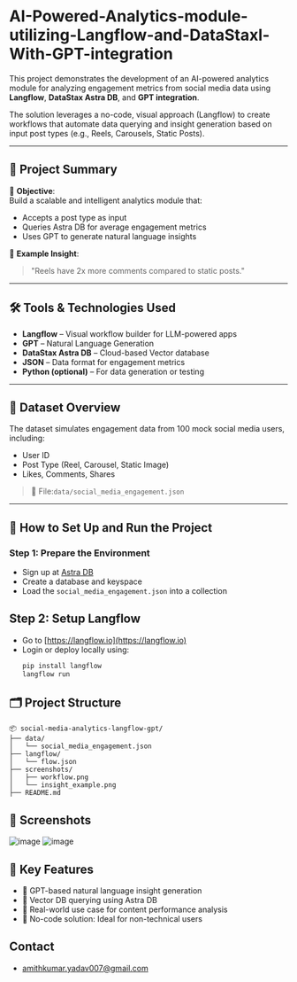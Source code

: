 # AI-Powered-Analytics-module-utilizing-Langflow-and-DataStaxl-With-GPT-integration

This project demonstrates the development of an AI-powered analytics module for analyzing engagement metrics from social media data using **Langflow**, **DataStax Astra DB**, and **GPT integration**.

The solution leverages a no-code, visual approach (Langflow) to create workflows that automate data querying and insight generation based on input post types (e.g., Reels, Carousels, Static Posts).

---

## 🧠 Project Summary

📌 **Objective**:  
Build a scalable and intelligent analytics module that:
- Accepts a post type as input
- Queries Astra DB for average engagement metrics
- Uses GPT to generate natural language insights

📌 **Example Insight**:  
> "Reels have 2x more comments compared to static posts."

---

## 🛠️ Tools & Technologies Used

- **Langflow** – Visual workflow builder for LLM-powered apps  
- **GPT** – Natural Language Generation  
- **DataStax Astra DB** – Cloud-based Vector database  
- **JSON** – Data format for engagement metrics  
- **Python (optional)** – For data generation or testing

---

## 🧾 Dataset Overview

The dataset simulates engagement data from 100 mock social media users, including:
- User ID
- Post Type (Reel, Carousel, Static Image)
- Likes, Comments, Shares

> 📁 File:`data/social_media_engagement.json`

---

## 🔧 How to Set Up and Run the Project

### Step 1: Prepare the Environment
- Sign up at [Astra DB](https://www.datastax.com/astra)
- Create a database and keyspace
- Load the `social_media_engagement.json` into a          collection

## Step 2: Setup Langflow
- Go to [https://langflow.io](https://langflow.io)
- Login or deploy locally using:
  ```bash
  pip install langflow
  langflow run

## 🗂️ Project Structure
```
📦 social-media-analytics-langflow-gpt/
├── data/
│   └── social_media_engagement.json
├── langflow/
│   └── flow.json
├── screenshots/
│   ├── workflow.png
│   └── insight_example.png
├── README.md
```

## 📸 Screenshots
![image](https://github.com/user-attachments/assets/85576306-a7d1-4416-9c57-4e339673ab6a)
![image](https://github.com/user-attachments/assets/ce3acb12-5e87-40d4-96ad-d6a45116518c)

## 📌 Key Features

- 🧠 GPT-based natural language insight generation
- 🔗 Vector DB querying using Astra DB
- 🎯 Real-world use case for content performance analysis
- 🚫 No-code solution: Ideal for non-technical users

## Contact
- amithkumar.yadav007@gmail.com
